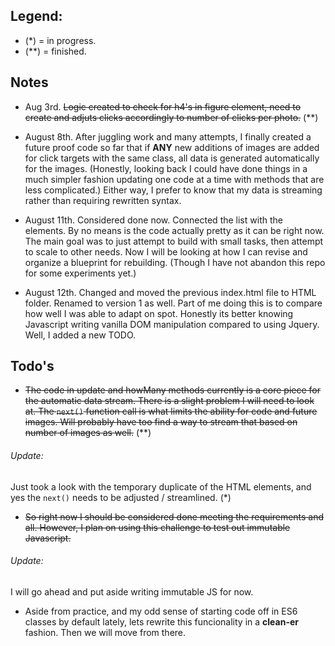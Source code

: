 ## Legend:

- (*) = in progress.
- (**) = finished.

## Notes

- Aug 3rd. ~~Logic created to check for h4's in figure element, need to create and adjuts clicks accordingly to number of clicks per photo.~~ (**)

- August 8th. After juggling work and many attempts, I finally created a future proof code so far that if __ANY__ new additions of images are added for click targets with the same class, all data is generated automatically for the images. (Honestly, looking back I could have done things in a much simpler fashion updating one code at a time with methods that are less complicated.) Either way, I prefer to know that my data is streaming rather than requiring rewritten syntax.

- August 11th. Considered done now. Connected the list with the elements. By no means is the code actually pretty as it can be right now. The main goal was to just attempt to build with small tasks, then attempt to scale to other needs. Now I will be looking at how I can revise and organize a blueprint for rebuilding. (Though I have not abandon this repo for some experiments yet.)

- August 12th. Changed and moved the previous index.html file to HTML folder. Renamed to version 1 as well. Part of me doing this is to compare how well I was able to adapt on spot. Honestly its better knowing Javascript writing vanilla DOM manipulation compared to using Jquery. Well, I added a new TODO.

## Todo's

- ~~The code in update and howMany methods currently is a core piece for the automatic data stream. There is a slight problem I will need to look at. The `next()` function call is what limits the ability for code and future images. Will probably have too find a way to stream that based on number of images as well.~~ (**)
###### Update: 
Just took a look with the temporary duplicate of the HTML elements, and yes the `next()` needs to be adjusted / streamlined. (*)

- ~~So right now I should be considered done meeting the requirements and all. However, I plan on using this challenge to test out immutable Javascript.~~

###### Update: 
I will go ahead and put aside writing immutable JS for now. 

- Aside from practice, and my odd sense of starting code off in ES6 classes by default lately, lets rewrite this funcionality in a __clean-er__ fashion. Then we will move from there.